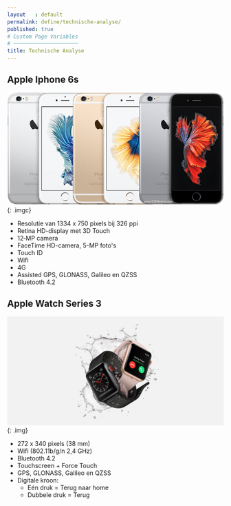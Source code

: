 ```yaml
---
layout   : default
permalink: define/technische-analyse/
published: true
# Custom Page Variables
# ─────────────────────
title: Technische Analyse
---
```


## Apple Iphone 6s

![apple iphone 6s](../../img/iphone.jpg){: .imgc}

- Resolutie van 1334 x 750 pixels bij 326 ppi
- Retina HD-display met 3D Touch
- 12‑MP camera
- FaceTime HD-camera, 5-MP foto's
- Touch ID
- Wifi
- 4G
- Assisted GPS, GLONASS, Galileo en QZSS
- Bluetooth 4.2

## Apple Watch Series 3 ##

![apple watch series 3](../../img/watch.jpg){: .img}

- 272 x 340 pixels (38 mm)
- Wifi (802.11b/g/n 2,4 GHz)
- Bluetooth 4.2
- Touchscreen + Force Touch
- GPS, GLONASS, Galileo en QZSS
- Digitale kroon:
    - Eén druk = Terug naar home
    - Dubbele druk = Terug

